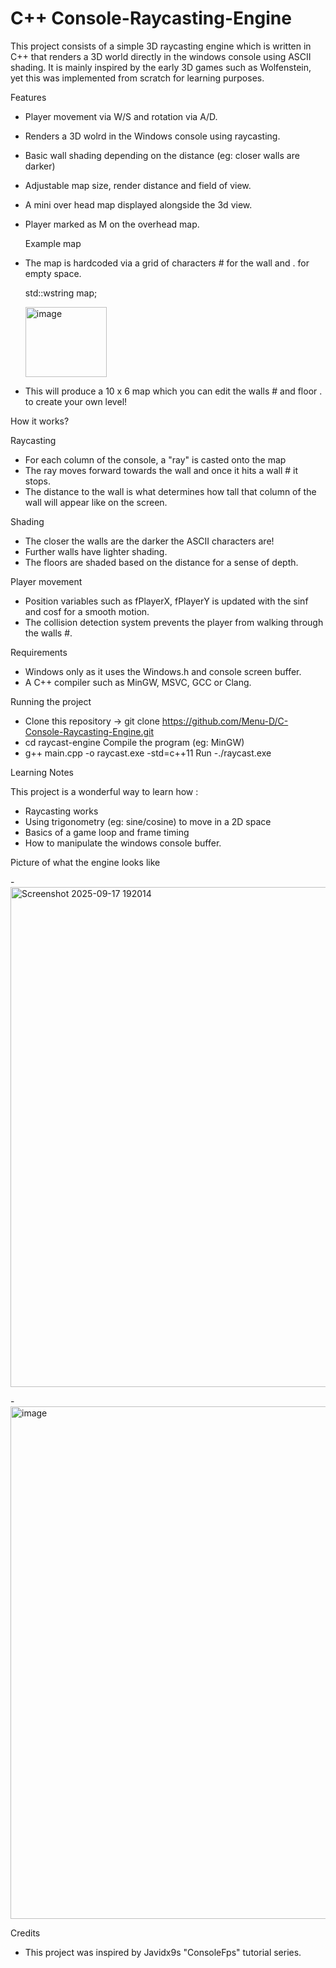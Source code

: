 # C++ Console-Raycasting-Engine

This project consists of a simple 3D raycasting engine which is written in C++ that renders a 3D world directly in the windows console using ASCII shading. It is mainly inspired by the early 3D games such as Wolfenstein, yet this was implemented from scratch for learning purposes. 

  Features
- Player movement via W/S and rotation via A/D.
- Renders a 3D wolrd in the Windows console using raycasting. 
- Basic wall shading depending on the distance (eg: closer walls are darker)
- Adjustable map size, render distance and field of view.
- A mini over head map displayed alongside the 3d view.
- Player marked as M on the overhead map.

  Example map
- The map is hardcoded via a grid of characters # for the wall and . for empty space.

  std::wstring map;

  <img width="130" height="112" alt="image" src="https://github.com/user-attachments/assets/cb79d80d-285d-4aa9-9790-041f37f1ac30" />


- This will produce a 10 x 6 map which you can edit the walls # and floor . to create your own level!

How it works? 

Raycasting 
- For each column of the console, a "ray" is casted onto the map
- The ray moves forward towards the wall and once it hits a wall # it stops.
- The distance to the wall is what determines how tall that column of the wall will appear like on the screen.

Shading 
- The closer the walls are the darker the ASCII characters are!
- Further walls have lighter shading.
- The floors are shaded based on the distance for a sense of depth.

Player movement
- Position variables such as fPlayerX, fPlayerY is updated with the sinf and cosf for a smooth motion.
- The collision detection system prevents the player from walking through the walls #.

Requirements 
- Windows only as it uses the Windows.h and console screen buffer.
- A C++ compiler such as MinGW, MSVC, GCC or Clang.

Running the project 
- Clone this repository -> git clone https://github.com/Menu-D/C-Console-Raycasting-Engine.git
- cd raycast-engine
Compile the program (eg: MinGW)
- g++ main.cpp -o raycast.exe -std=c++11
Run
-./raycast.exe

Learning Notes 

This project is a wonderful way to learn how :
- Raycasting works
- Using trigonometry (eg: sine/cosine) to move in a 2D space
- Basics of a game loop and frame timing
- How to manipulate the windows console buffer.

Picture of what the engine looks like 

-<img width="600" height="800" alt="Screenshot 2025-09-17 192014" src="https://github.com/user-attachments/assets/94669875-b5c7-4297-8ddc-35a45565a7bc" />

-<img width="620" height="820" alt="image" src="https://github.com/user-attachments/assets/b409e577-7d99-4c48-9630-803be45f12ee" />





Credits 
- This project was inspired by Javidx9s "ConsoleFps" tutorial series. 
